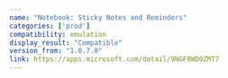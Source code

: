 ```yaml
---
name: "Notebook: Sticky Notes and Reminders"
categories: ['prod']
compatibility: emulation
display_result: "Compatible"
version_from: "1.0.7.0"
link: https://apps.microsoft.com/detail/9NGF8WD0ZMT7
---
```

